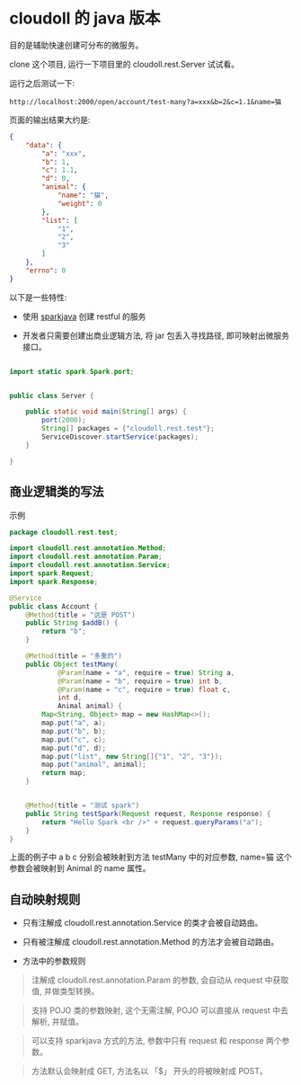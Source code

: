 # cloudoll 的 java 版本

目的是辅助快速创建可分布的微服务。

clone 这个项目, 运行一下项目里的 cloudoll.rest.Server 试试看。


运行之后测试一下:

```
http://localhost:2000/open/account/test-many?a=xxx&b=2&c=1.1&name=猫
```

页面的输出结果大约是:

```json
{
    "data": {
        "a": "xxx",
        "b": 1,
        "c": 1.1,
        "d": 0,
        "animal": {
            "name": "猫",
            "weight": 0
        },
        "list": [
            "1",
            "2",
            "3"
        ]
    },
    "errno": 0
}
```

以下是一些特性:

* 使用 [sparkjava](http://sparkjava.com/) 创建 restful 的服务

* 开发者只需要创建出商业逻辑方法, 将 jar 包丢入寻找路径, 即可映射出微服务接口。


```java

import static spark.Spark.port;


public class Server {

    public static void main(String[] args) {
        port(2000);
        String[] packages = {"cloudoll.rest.test"};
        ServiceDiscover.startService(packages);
    }

}

```

## 商业逻辑类的写法


示例


```java
package cloudoll.rest.test;

import cloudoll.rest.annotation.Method;
import cloudoll.rest.annotation.Param;
import cloudoll.rest.annotation.Service;
import spark.Request;
import spark.Response;

@Service
public class Account {
    @Method(title = "这是 POST")
    public String $addB() {
        return "b";
    }

    @Method(title = "多重的")
    public Object testMany(
            @Param(name = "a", require = true) String a,
            @Param(name = "b", require = true) int b,
            @Param(name = "c", require = true) float c,
            int d,
            Animal animal) {
        Map<String, Object> map = new HashMap<>();
        map.put("a", a);
        map.put("b", b);
        map.put("c", c);
        map.put("d", d);
        map.put("list", new String[]{"1", "2", "3"});
        map.put("animal", animal);
        return map;
    }


    @Method(title = "测试 spark")
    public String testSpark(Request request, Response response) {
        return "Hello Spark <br />" + request.queryParams("a");
    }
}

```


上面的例子中 a b c 分别会被映射到方法 testMany 中的对应参数,
name=猫 这个参数会被映射到 Animal 的 name 属性。

## 自动映射规则

* 只有注解成 cloudoll.rest.annotation.Service  的类才会被自动路由。

* 只有被注解成 cloudoll.rest.annotation.Method  的方法才会被自动路由。

* 方法中的参数规则

 > 注解成 cloudoll.rest.annotation.Param 的参数, 会自动从 request 中获取值, 并做类型转换。

 > 支持 POJO 类的参数映射, 这个无需注解, POJO 可以直接从 request 中去解析, 并赋值。

 > 可以支持 sparkjava 方式的方法, 参数中只有  request 和 response 两个参数。

 > 方法默认会映射成 GET, 方法名以 「$」 开头的将被映射成 POST。
